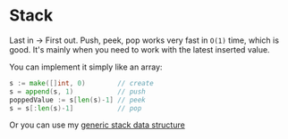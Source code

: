 # Stack

Last in → First out. Push, peek, pop works very fast in `O(1)` time, which is good.
It's mainly when you need to work with the latest inserted value.

You can implement it simply like an array:
```go
s := make([]int, 0)        // create
s = append(s, 1)           // push
poppedValue := s[len(s)-1] // peek
s = s[:len(s)-1]           // pop
```

Or you can use my [generic stack data structure](../../src/data_structures/stack.go)
